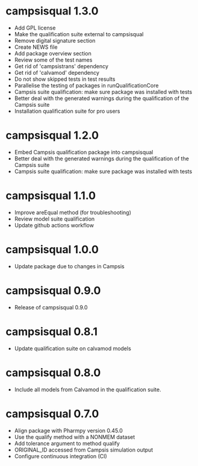 # campsisqual 1.3.0

* Add GPL license
* Make the qualification suite external to campsisqual
* Remove digital signature section
* Create NEWS file
* Add package overview section
* Review some of the test names
* Get rid of 'campsistrans' dependency
* Get rid of 'calvamod' dependency
* Do not show skipped tests in test results
* Parallelise the testing of packages in runQualificationCore
* Campsis suite qualification: make sure package was installed with tests
* Better deal with the generated warnings during the qualification of the Campsis suite
* Installation qualification suite for pro users

# campsisqual 1.2.0

* Embed Campsis qualification package into campsisqual
* Better deal with the generated warnings during the qualification of the Campsis suite
* Campsis suite qualification: make sure package was installed with tests

# campsisqual 1.1.0

* Improve areEqual method (for troubleshooting)
* Review model suite qualification
* Update github actions workflow

# campsisqual 1.0.0

* Update package due to changes in Campsis

# campsisqual 0.9.0

* Release of campsisqual 0.9.0

# campsisqual 0.8.1

* Update qualification suite on calvamod models

# campsisqual 0.8.0

* Include all models from Calvamod in the qualification suite.

# campsisqual 0.7.0

* Align package with Pharmpy version 0.45.0
* Use the qualify method with a NONMEM dataset
* Add tolerance argument to method qualify
* ORIGINAL_ID accessed from Campsis simulation output
* Configure continuous integration (CI)
